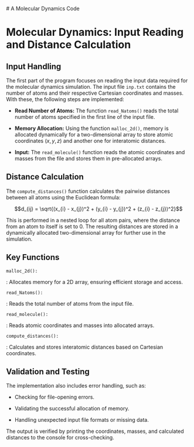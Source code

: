 \# A Molecular Dynamics Code

Molecular Dynamics: Input Reading and Distance Calculation
==========================================================

Input Handling
--------------

The first part of the program focuses on reading the input data required
for the molecular dynamics simulation. The input file `inp.txt` contains
the number of atoms and their respective Cartesian coordinates and
masses. With these, the following steps are implemented:

-   **Read Number of Atoms:** The function `read_Natoms()` reads the
    total number of atoms specified in the first line of the input file.

-   **Memory Allocation:** Using the function `malloc_2d()`, memory is
    allocated dynamically for a two-dimensional array to store atomic
    coordinates ($x, y, z$) and another one for interatomic distances.

-   **Input:** The `read_molecule()` function reads the atomic
    coordinates and masses from the file and stores them in
    pre-allocated arrays.

Distance Calculation
--------------------

The `compute_distances()` function calculates the pairwise distances
between all atoms using the Euclidean formula:

$$d_{ij} = \sqrt{(x_{i} - x_{j})^2 + (y_{i} - y_{j})^2 + (z_{i} - z_{j})^2}$$

This is performed in a nested loop for all atom pairs, where the
distance from an atom to itself is set to 0. The resulting distances are
stored in a dynamically allocated two-dimensional array for further use
in the simulation.

Key Functions
-------------

`malloc_2d():`

:   Allocates memory for a 2D array, ensuring efficient storage and
    access.

`read_Natoms():`

:   Reads the total number of atoms from the input file.

`read_molecule():`

:   Reads atomic coordinates and masses into allocated arrays.

`compute_distances():`

:   Calculates and stores interatomic distances based on Cartesian
    coordinates.

Validation and Testing
----------------------

The implementation also includes error handling, such as:

-   Checking for file-opening errors.

-   Validating the successful allocation of memory.

-   Handling unexpected input file formats or missing data.

The output is verified by printing the coordinates, masses, and
calculated distances to the console for cross-checking.
